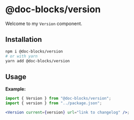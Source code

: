 # @doc-blocks/version

Welcome to my `Version` component.

## Installation

```sh
npm i @doc-blocks/version
# or with yarn
yarn add @doc-blocks/version
```

## Usage

**Example:**

```jsx
import { Version } from "@doc-blocks/version";
import { version } from "../package.json";

<Version current={version} url="link to changelog" />;
```
